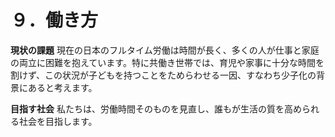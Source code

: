 
# ９．働き方

**現状の課題**
現在の日本のフルタイム労働は時間が長く、多くの人が仕事と家庭の両立に困難を抱えています。特に共働き世帯では、育児や家事に十分な時間を割けず、この状況が子どもを持つことをためらわせる一因、すなわち少子化の背景にあると考えます。

**目指す社会**
私たちは、労働時間そのものを見直し、誰もが生活の質を高められる社会を目指します。
